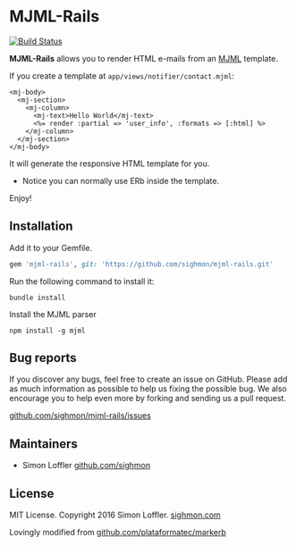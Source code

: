# MJML-Rails

[![Build Status](https://api.travis-ci.org/sighmon/mjml-rails.png?branch=master)](http://travis-ci.org/sighmon/mjml-rails)

**MJML-Rails** allows you to render HTML e-mails from an [MJML](https://mjml.io) template.

If you create a template at `app/views/notifier/contact.mjml`:

```erb
<mj-body>
  <mj-section>
    <mj-column>
      <mj-text>Hello World</mj-text>
      <%= render :partial => 'user_info', :formats => [:html] %>
    </mj-column>
  </mj-section>
</mj-body>
```

It will generate the responsive HTML template for you.

* Notice you can normally use ERb inside the template.

Enjoy!

## Installation

Add it to your Gemfile.

```ruby
gem 'mjml-rails', git: 'https://github.com/sighmon/mjml-rails.git'
```

Run the following command to install it:

```console
bundle install
```

Install the MJML parser

```console
npm install -g mjml
```

## Bug reports

If you discover any bugs, feel free to create an issue on GitHub. Please add as much information as possible to help us fixing the possible bug. We also encourage you to help even more by forking and sending us a pull request.

[github.com/sighmon/mjml-rails/issues](https://github.com/sighmon/mjml-rails/issues)

## Maintainers

* Simon Loffler [github.com/sighmon](https://github.com/sighmon)

## License

MIT License. Copyright 2016 Simon Loffler. [sighmon.com](http://sighmon.com)

Lovingly modified from [github.com/plataformatec/markerb](https://github.com/plataformatec/markerb)
